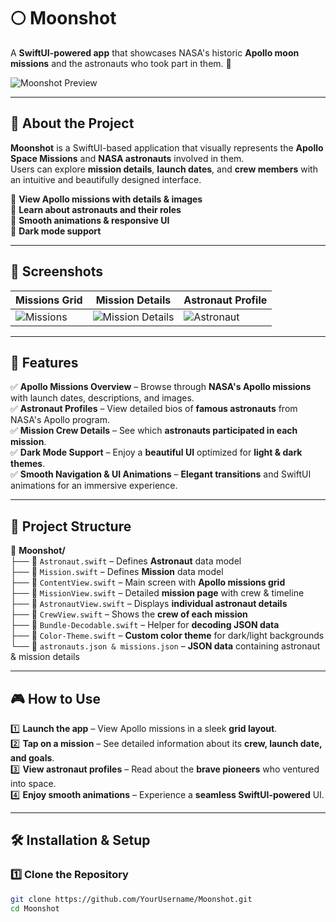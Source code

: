 # 🌕 Moonshot  

A **SwiftUI-powered app** that showcases NASA's historic **Apollo moon missions** and the astronauts who took part in them. 🌌  

![Moonshot Preview](#) <!-- Add a screenshot of the app here -->

---

## 🚀 About the Project  
**Moonshot** is a SwiftUI-based application that visually represents the **Apollo Space Missions** and **NASA astronauts** involved in them.  
Users can explore **mission details**, **launch dates**, and **crew members** with an intuitive and beautifully designed interface.  

🔹 **View Apollo missions with details & images**  
🔹 **Learn about astronauts and their roles**  
🔹 **Smooth animations & responsive UI**  
🔹 **Dark mode support**  

---

## 📸 Screenshots  
| Missions Grid | Mission Details | Astronaut Profile |  
|--------------|----------------|--------------------|  
| ![Missions](#) | ![Mission Details](#) | ![Astronaut](#) |  

---

## 🎯 Features  
✅ **Apollo Missions Overview** – Browse through **NASA's Apollo missions** with launch dates, descriptions, and images.  
✅ **Astronaut Profiles** – View detailed bios of **famous astronauts** from NASA's Apollo program.  
✅ **Mission Crew Details** – See which **astronauts participated in each mission**.  
✅ **Dark Mode Support** – Enjoy a **beautiful UI** optimized for **light & dark themes**.  
✅ **Smooth Navigation & UI Animations** – **Elegant transitions** and SwiftUI animations for an immersive experience.  

---

## 📂 Project Structure  
📁 **Moonshot/**  
├── 🚀 `Astronaut.swift` – Defines **Astronaut** data model  
├── 🚀 `Mission.swift` – Defines **Mission** data model  
├── 🚀 `ContentView.swift` – Main screen with **Apollo missions grid**  
├── 🚀 `MissionView.swift` – Detailed **mission page** with crew & timeline  
├── 🚀 `AstronautView.swift` – Displays **individual astronaut details**  
├── 🚀 `CrewView.swift` – Shows the **crew of each mission**  
├── 🚀 `Bundle-Decodable.swift` – Helper for **decoding JSON data**  
├── 🚀 `Color-Theme.swift` – **Custom color theme** for dark/light backgrounds  
└── 📄 `astronauts.json & missions.json` – **JSON data** containing astronaut & mission details  

---

## 🎮 How to Use  
1️⃣ **Launch the app** – View Apollo missions in a sleek **grid layout**.  
2️⃣ **Tap on a mission** – See detailed information about its **crew, launch date, and goals**.  
3️⃣ **View astronaut profiles** – Read about the **brave pioneers** who ventured into space.  
4️⃣ **Enjoy smooth animations** – Experience a **seamless SwiftUI-powered** UI.  

---

## 🛠 Installation & Setup  

### 1️⃣ Clone the Repository  
```bash
git clone https://github.com/YourUsername/Moonshot.git
cd Moonshot
